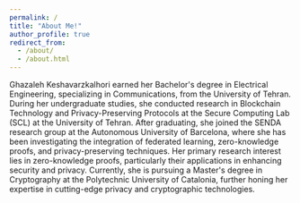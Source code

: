```yaml
---
permalink: /
title: "About Me!"
author_profile: true
redirect_from: 
  - /about/
  - /about.html
---
```


Ghazaleh Keshavarzkalhori earned her Bachelor's degree in Electrical Engineering, specializing in Communications, from the University of Tehran. During her undergraduate studies, she conducted research in Blockchain Technology and Privacy-Preserving Protocols at the Secure Computing Lab (SCL) at the University of Tehran. After graduating, she joined the SENDA research group at the Autonomous University of Barcelona, where she has been investigating the integration of federated learning, zero-knowledge proofs, and privacy-preserving techniques. Her primary research interest lies in zero-knowledge proofs, particularly their applications in enhancing security and privacy. Currently, she is pursuing a Master's degree in Cryptography at the Polytechnic University of Catalonia, further honing her expertise in cutting-edge privacy and cryptographic technologies.